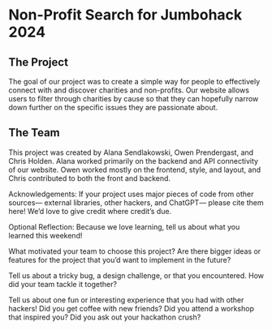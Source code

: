 # Non-Profit Search for Jumbohack 2024 

## The Project
The goal of our project was to create a simple way for people to effectively connect with and discover charities and non-profits. Our website allows users to filter through charities by cause so that they can hopefully narrow down further on the specific issues they are passionate about. 

## The Team
This project was created by Alana Sendlakowski, Owen Prendergast, and Chris Holden. Alana worked primarily on the backend and API connectivity of our website. Owen worked mostly on the frontend, style, and layout, and Chris contributed to both the front and backend.

Acknowledgements: If your project uses major pieces of code from other sources— external libraries, other hackers, and ChatGPT— please cite them here! We’d love to give credit where credit’s due.

Optional Reflection: Because we love learning, tell us about what you learned this weekend!

What motivated your team to choose this project? Are there bigger ideas or features for the project that you’d want to implement in the future?

Tell us about a tricky bug, a design challenge, or that you encountered. How did your team tackle it together?

Tell us about one fun or interesting experience that you had with other hackers! Did you get coffee with new friends? Did you attend a workshop that inspired you? Did you ask out your hackathon crush?
